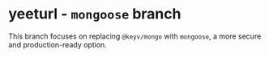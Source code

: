 # yeeturl - `mongoose` branch

This branch focuses on replacing `@keyv/mongo` with `mongoose`, a more secure and production-ready option.

<!--
# yeeturl
A rewrite of the simple and 🔒 end-to-end encrypted URL shortener written in Node.js.

### Installation
1. Install the MongoDB server and Node.js
2. Clone this repository
3. Download all third-party libraries; open a terminal, `cd` into the repo you just cloned, and type `npm i`.
4. Copy `env.example` into `.env` and replace all the values in here
5. Write your own privacy policy and terms of service at `web/privacy.txt`. If you are running yeeturl for yourself or just for a couple of friends, you can just remove everything from this file.
6. Run yeeturl with `node index.js` or `npm start`

*It is recommended that you run yeeturl behind a reverse proxy with a [modern HTTPS configuration](https://ssl-config.mozilla.org/).*

### Backups
This is as simple as backing up your MongoDB database - an official guide is published [here](https://docs.mongodb.com/manual/core/backups/).
yeeturl doesn't save any files on your machine; you could even run it with no write access as long as the database does have it, making it easy to restore everything.
Usually, the restore process should be done by restoring your MongoDB database and following the self-hosting steps above.

### To-Do

- [x] Determine if the maximum request body size limit could be decreased (yes, to 2kb)
- [x] Remove code that we believed to provide security but it actually didn't
-->